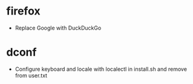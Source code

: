 # firefox
* Replace Google with DuckDuckGo

# dconf
* Configure keyboard and locale with localectl in install.sh and remove from user.txt
